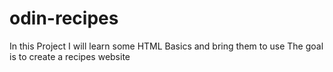 # odin-recipes
In this Project I will learn some HTML Basics and bring them to use
The goal is to create a recipes website
